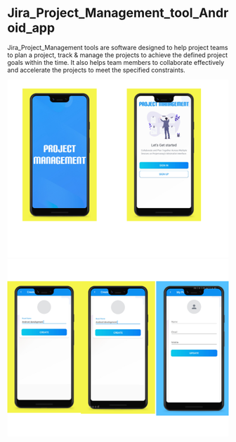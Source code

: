 # Jira_Project_Management_tool_Android_app
Jira_Project_Management tools are  software designed to help project teams to plan a project, track &amp; manage the projects to achieve the defined project goals within the time. It also helps team members to collaborate effectively and accelerate the projects to meet the specified constraints.

![GitHub Cards Preview](https://github.com/sumit2607/Jira_Project_Management_tool_Android_app/blob/master/2.png)
![GitHub Cards Preview](https://github.com/sumit2607/Jira_Project_Management_tool_Android_app/blob/master/1.png)
